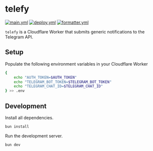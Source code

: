 # telefy

[![main.yml](https://github.com/winstxnhdw/telefy/actions/workflows/main.yml/badge.svg)](https://github.com/winstxnhdw/telefy/actions/workflows/main.yml)
[![deploy.yml](https://github.com/winstxnhdw/telefy/actions/workflows/deploy.yml/badge.svg)](https://github.com/winstxnhdw/telefy/actions/workflows/deploy.yml)
[![formatter.yml](https://github.com/winstxnhdw/telefy/actions/workflows/formatter.yml/badge.svg)](https://github.com/winstxnhdw/telefy/actions/workflows/formatter.yml)

`telefy` is a Cloudflare Worker that submits generic notifications to the Telegram API.

## Setup

Populate the following environment variables in your Cloudflare Worker

```bash
{
    echo "AUTH_TOKEN=$AUTH_TOKEN"
    echo "TELEGRAM_BOT_TOKEN=$TELEGRAM_BOT_TOKEN"
    echo "TELEGRAM_CHAT_ID=$TELEGRAM_CHAT_ID"
} >> .env
```

## Development

Install all dependencies.

```bash
bun install
```

Run the development server.

```bash
bun dev
```
